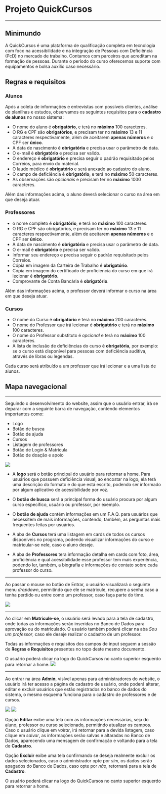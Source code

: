 # Projeto QuickCursos
---

## Minimundo

A QuickCursos é uma plataforma de qualificação completa em tecnologia com foco na acessibilidade e na integração de Pessoas com Deficiência (PcD) no mercado de trabalho. Contamos com parceiros que acreditam na formação de pessoas. Durante o período do curso oferecemos suporte com equipamentos e bolsa auxílio caso necessário.

<!---<img src="#" width="300" height="300">-->

## Regras e requisitos

### Alunos

Após a coleta de informações e entrevistas com possíveis clientes, análise de planilhas e estudos, observamos os seguintes requisitos para o **cadastro de alunos** no nosso sistema:

- O nome do aluno é **obrigatório**, e terá no **máximo** 100 caracteres.
- O RG e CPF são **obrigatórios**, e precisam ter no **máximo** 13 e 11 caracteres respectivamente, além de aceitarem **apenas números** e o CPF ser **único**.
- A data de nascimento é **obrigatória** e precisa usar o parâmetro de data.
- O e-mail é **obrigatório** e precisa ser valido.
- O endereço é **obrigatório** e precisa seguir o padrão requisitado pelos Correios, para envio do material.
- O laudo médico é **obrigatório** e será anexado ao cadastro do aluno.
- O campo de deficiência é **obrigatório**, e terá no **máximo** 50 caracteres.
- As observações são *opcionais* e precisam ter no **máximo** 1000 caracteres.

Além das informações acima, o aluno deverá selecionar o curso na área em que deseja atuar.

### Professores

  - o nome completo é **obrigatório**, e terá no **máximo** 100 caracteres.
  - O RG e CPF são obrigatórios, e precisam ter no **máximo** 13 e 11 caracteres respectivamente, além de aceitarem **apenas números** e o CPF ser **único**.
  - A data de nascimento é **obrigatória** e precisa usar o parâmetro de data.
  - O e-mail é **obrigatório** e precisa ser valido.
  - Informar seu endereço e precisa seguir o padrão requisitado pelos Correios.
  - Cópia em imagem da Carteira de Trabalho é **obrigatório**.
  - Cópia em imagem do certificado de proficiencia do curso em que irá lecionar é **obrigatório**.
  - Comprovante de Conta Bancária é **obrigatório**.

  Além das informações acima, o professor deverá informar o curso na área em que deseja atuar.

  ### Cursos

  - O nome do Curso é **obrigatório** e terá no **máximo** 200 caracteres.
  - O nome do Professor que irá lecionar é **obrigatório** e terá no **máximo** 100 caracteres.
  - O nome do Professor substituto é *opcional* e terá no **máximo** 100 caracteres.
  - A lista de inclusão de deficiências do curso é **obrigatória**, por exemplo: se o curso está disponível para pessoas com deficiência auditiva, através de libras ou legendas.

   Cada curso será atribuído a um professor que irá lecionar e a uma lista de alunos.

## Mapa navegacional

---

Seguindo o desenvolvimento do website, assim que o usuário entrar, irá se deparar com a seguinte barra de navegação, contendo elementos importantes como:
- Logo
- Botão de busca
- Botão de ajuda
- Cursos
- Listagem de professores
- Botão de Login & Matrícula
- Botão de doação e apoio

<img src="https://i.imgur.com/PSAvwBy.png">

- A **logo** será o botão principal do usuário para retornar a home. Para usuários que possuem deficiência visual, ao encostar na logo, ela terá uma descrição do formato e do que está escrito, podendo ser informado por algum aplicativo de acessibilidade por voz.

- O **botão de busca** será a principal forma do usuário procura por algum curso específico, usuário ou professor, por exemplo.

- O **botão de ajuda** contém informações em um F.A.Q. para usuários que necessitem de mais informações, contendo, também, as perguntas mais frequentes feitas por usuários.

- A aba de **Cursos** terá uma listagem em cards de todos os cursos disponíveis no programa, podendo visualizar informações do curso e matricular-se nele, caso o aluno deseje.

- A aba de **Professores** tera informação detalha em cards com foto, área, proficiência e qual acessibilidade esse professor tem mais experiência, podendo ler, também, a biografia e informações de contato sobre cada professor do curso.

---

Ao passar o mouse no botão de Entrar, o usuário visualizará o seguinte menu *dropdown*, permitindo que ele se matricule, recupere a senha caso a tenha perdido ou entre como um professor, caso faça parte do time.

<img src="https://i.imgur.com/morCAFD.png">

---

Ao clicar em **Matricule-se**, o usuário será levado para a tela de cadastro, onde todas as informações serão inseridas no Banco de Dados para aprovação ou do matriculado. O usuário também poderá clicar na aba *Sou um professor*, caso ele deseje realizar o cadastro de um professor.

Todas as informações e requisitos dos campos de input seguem a sessão de **Regras e Requisitos** presentes no topo deste mesmo documento.

O usuário poderá clicar na logo do QuickCursos no canto superior esquerdo para retornar a home.
<img src="https://i.imgur.com/mKZQtqR.png">

---

Ao entrar na área **Admin**, visível apenas para administradores do website, o usuário irá ter acesso a página de cadastro de usuário, onde poderá alterar, editar e excluir usuários que estão registrados no banco de dados do sistema, o mesmo esquema funciona para o cadastro de professores e de cursos.

<img src="https://i.imgur.com/TYJblSI.png">

<img src="https://i.imgur.com/9KBNccY.png">

Opção **Editar** exibe uma tela com as informações necessárias, seja do aluno, professor ou curso selecionado, permitindo atualizar os campos. Caso o usuário clique em *voltar*, irá retornar para a devida listagem, caso clique em *salvar*, as informações serão salvas e altaradas no Banco de Dados, aparecendo uma mensagem de confirmação e voltando para a tela de **Cadastro**.

Opção **Excluir** exibe uma tela confirmando se deseja realmente excluir os dados selecionados, caso o administrador opte por *sim*, os dados serão apagados do Banco de Dados, caso opte por *não*, retornará para a tela de **Cadastro**.

O usuário poderá clicar na logo do QuickCursos no canto superior esquerdo para retornar a home.
